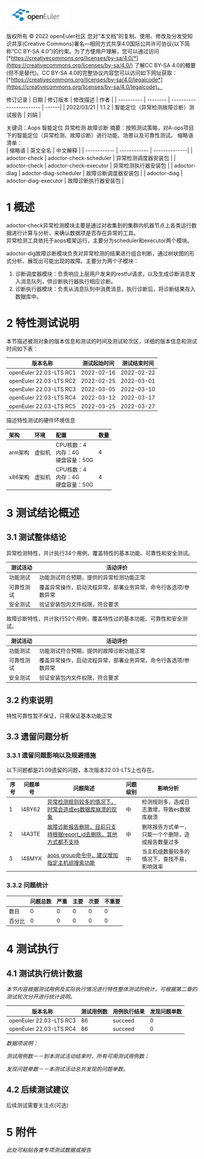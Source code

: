 ![openEuler ico](../../images/openEuler.png)

版权所有 © 2022  openEuler社区
 您对“本文档”的复制、使用、修改及分发受知识共享(Creative Commons)署名—相同方式共享4.0国际公共许可协议(以下简称“CC BY-SA 4.0”)的约束。为了方便用户理解，您可以通过访问[*https://creativecommons.org/licenses/by-sa/4.0/*](https://creativecommons.org/licenses/by-sa/4.0/) 了解CC BY-SA 4.0的概要 (但不是替代)。CC BY-SA 4.0的完整协议内容您可以访问如下网址获取：[*https://creativecommons.org/licenses/by-sa/4.0/legalcode*](https://creativecommons.org/licenses/by-sa/4.0/legalcode)。

修订记录
| 日期        | 修订版本    | 修改描述                        | 作者   |
| ---------- |  --------  | ------------------------       | ------|
| 2022/03/21 |   1.1.2    | 智能定位（异常检测故障诊断）测试报告 | 刘娟 |

关键词：Aops 智能定位 异常检测 故障诊断
摘要：按照测试策略，对A-ops项目下的智能定位（异常检测、故障诊断）进行功能、场景以及可靠性测试。
缩略语清单：  
| 缩略语        | 英文全名      | 中文解释       |
| ------------ | ------------ | --------------|
| adoctor-check | adoctor-check-scheduler  | 异常检测调度器安装包 |
| adoctor-check | adoctor-check-executor   | 异常检测执行器安装包 |
| adoctor-diag  | adoctor-diag-scheduler   | 故障诊断调度器安装包 |
| adoctor-diag  | adoctor-diag-executor    | 故障诊断执行器安装包 |


# 1   概述

adoctor-check异常检测模块主要是通过对收集到的集群内机器节点上各类运行数据进行计算与分析，来确认数据项是否存在异常的工具。<br>
异常检测工具依托于aops框架运行，主要分为scheduler和executor两个模块。<br>

adoctor-dig故障诊断模块负责对异常检测的结果进行组合判断，通过树状图的形式分析、展现出可能出现的故障。主要分为两个子模块：<br>
1. 诊断调度器模块：负责响应上层用户发来的restful请求，以及生成诊断消息发入消息队列，供诊断执行器执行相应诊断。<br>
2. 诊断执行器模块：负责从消息队列中消费消息，执行诊断后，将诊断结果存入数据库中。


# 2   特性测试说明

本节描述被测对象的版本信息和测试的时间及测试轮次区，详细的版本信息和测试时间如下表：

| 版本名称             | 测试起始时间   | 测试结束时间   |
| ------------------- | ------------ | ------------ |
| openEuler 22.03-LTS RC1  | 2022-02-16 | 2022-02-22 |
| openEuler 22.03-LTS RC2  | 2022-02-25 | 2022-03-01 |
| openEuler 22.03-LTS RC3  | 2022-03-05 | 2022-03-10 |
| openEuler 22.03-LTS RC4  | 2022-03-12 | 2022-03-17 |
| openEuler 22.03-LTS RC5  | 2022-03-25 | 2022-03-27 |

描述特性测试的硬件环境信息

| 架构    | 环境   | 配置                                 | 数量 |
|:-------|:------|:-------------------------------------|:----|
| arm架构 | 虚拟机 | CPU核数：4<br>内存：4G<br>硬盘容量：50G | 4   |
| x86架构 | 虚拟机 | CPU核数：4<br>内存：4G<br>硬盘容量：50G | 4   |


# 3   测试结论概述

##  3.1 测试整体结论

异常检测特性，共计执行34个用例，覆盖特性的基本功能、可靠性和安全测试。

| 测试活动    | 活动评价                                               |
| ----------| ------------------------------------------------------ |
| 功能测试   | 功能测试符合预期，提供的异常检测功能正常             |
| 可靠性测试 | 覆盖异常操作，启动流程异常，部署业务异常，命令行各选项/参数异常 |
| 安全测试   | 验证安装包内文件权限，符合要求                         |

故障诊断特性，共计执行52个用例，覆盖特性过的基本功能、可靠性和安全测试。

| 测试活动   | 活动评价                                                |
| ---------- | ---------------------------------------------------- |
| 功能测试   | 功能测试符合预期，提供的故障诊断功能正常 |
| 可靠性测试 | 覆盖异常操作，启动流程异常，部署业务异常，命令行各选项/参数异常 |
| 安全测试   | 验证安装包内文件权限，符合要求                          |

##  3.2 约束说明

特性可靠性暂不保证，只需保证基本功能正常

##  3.3 遗留问题分析

### 3.3.1 遗留问题影响以及规避措施

以下问题都是21.09遗留的问题，本次版本22.03-LTS上也存在。

| 序号 | 问题单号 | 问题简述                                                     | 问题级别 | 影响分析          |
| ---- | -------- | --------------------------------------------------------- | -------- | -------------- |
| 1    | I4BY62 | [异常检测规则较多的情况下，时常会造成es数据库崩溃的现象](https://gitee.com/openeuler/A-Ops/issues/I4BY62?from=project-issue) | 中 | 检测规则多，造成日志激增，导致es数据库崩溃 | 挂起 |
| 2    | I4A3TE | [故障诊断报告删除，目前只支持根据report_id去删除，其他方式都不支持](https://gitee.com/src-openeuler/A-Ops/issues/I4A3TE?from=project-issue) | 中 | 删除报告方式单一，只能一个个删除，造成报告数量过多 | 挂起 |
| 3    | I48MYX | [aops group命令中，建议增加指定主机组搜索功能](https://gitee.com/src-openeuler/A-Ops/issues/I48MYX?from=project-issue) | 中 | 当主机组数量较多的情况下，查找不易，影响效率 | 挂起 |


### 3.3.2 问题统计

|        | 问题总数 | 严重 | 主要 | 次要 | 不重要 |
| ------ | --------| ---- | ---- | ---- | ------ |
| 数目    | 0      | 0    | 0   | 0    | 0      |
| 百分比  | 0      | 0    | 0   | 0    | 0      |


# 4   测试执行

##  4.1 测试执行统计数据

*本节内容根据测试用例及实际执行情况进行特性整体测试的统计，可根据第二章的测试轮次分开进行统计说明。*

| 版本名称             | 测试用例数  | 用例执行结果 | 发现问题单数 |
| ------------------- | --------- | ---------- | ---------- |
| openEuler 22.03-LTS RC3 | 86        | succeed     | 0         |
| openEuler 22.03-LTS RC4 | 86        | succeed     | 0         |

*数据项说明：*

*测试用例数－－到本测试活动结束时，所有可用测试用例数；*

*发现问题单数－－本测试活动总共发现的问题单数。*

## 4.2   后续测试建议

后续测试需要关注点(可选)


# 5     附件

*此处可粘贴各类专项测试数据或报告*

